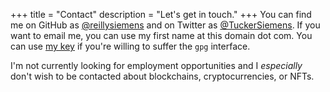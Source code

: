 +++
title = "Contact"
description = "Let's get in touch."
+++
You can find me on GitHub as [@reillysiemens] and on Twitter as
[@TuckerSiemens]. If you want to email me, you can use my first name at this
domain dot com. You can use [my key] if you're willing to suffer the `gpg`
interface.

I'm not currently looking for employment opportunities and I _especially_ don't
wish to be contacted about blockchains, cryptocurrencies, or NFTs.

[@reillysiemens]: https://github.com/reillysiemens
[@TuckerSiemens]: https://twitter.com/TuckerSiemens
[my key]: https://github.com/reillysiemens.gpg
